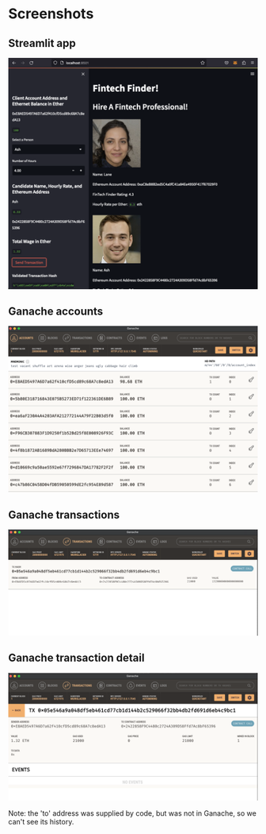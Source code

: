 # Screenshots

## Streamlit app

![Streamlit app](screenshots/Screen%20Shot%202023-02-14%20at%204.36.19%20PM.png)

## Ganache accounts

![Ganache accounts](screenshots/Screen%20Shot%202023-02-14%20at%204.43.38%20PM.png)

## Ganache transactions

![Ganache transactions](screenshots/Screen%20Shot%202023-02-14%20at%204.43.52%20PM.png)

## Ganache transaction detail

![transaction detail](screenshots/Screen%20Shot%202023-02-14%20at%204.44.04%20PM.png)

Note: the 'to' address was supplied by code, but was not in Ganache, so we can't see its history.

